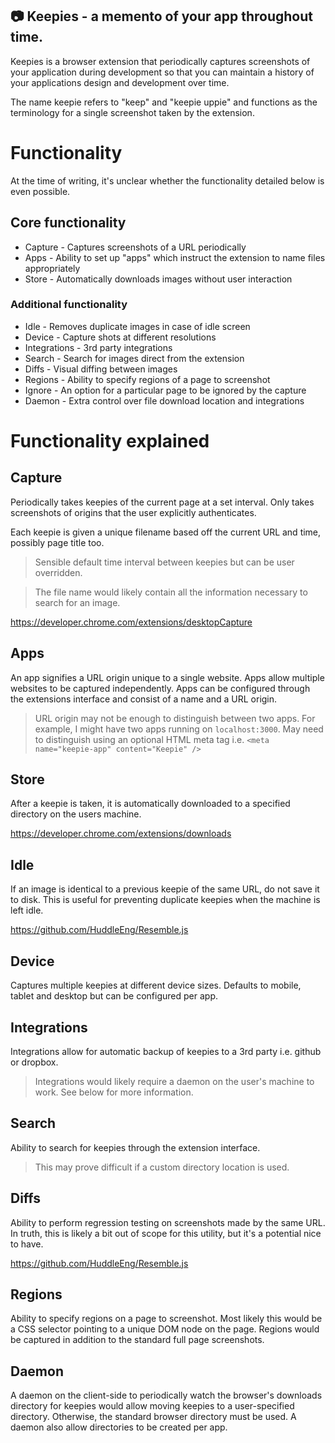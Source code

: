 ## :camera: Keepies - a memento of your app throughout time.

Keepies is a browser extension that periodically captures screenshots of your application during development so that you can maintain a history of your applications design and development over time.

The name keepie refers to "keep" and "keepie uppie" and functions as the terminology for a single screenshot taken by the extension.

# Functionality

At the time of writing, it's unclear whether the functionality detailed below is even possible.

## Core functionality

- Capture - Captures screenshots of a URL periodically
- Apps - Ability to set up "apps" which instruct the extension to name files appropriately
- Store - Automatically downloads images without user interaction

### Additional functionality

- Idle - Removes duplicate images in case of idle screen
- Device - Capture shots at different resolutions
- Integrations - 3rd party integrations
- Search - Search for images direct from the extension
- Diffs - Visual diffing between images
- Regions - Ability to specify regions of a page to screenshot
- Ignore - An option for a particular page to be ignored by the capture
- Daemon - Extra control over file download location and integrations

# Functionality explained

## Capture

Periodically takes keepies of the current page at a set interval. Only takes screenshots of origins that the user explicitly authenticates.

Each keepie is given a unique filename based off the current URL and time, possibly page title too.

> Sensible default time interval between keepies but can be user overridden.

> The file name would likely contain all the information necessary to search for an image.

https://developer.chrome.com/extensions/desktopCapture

## Apps

An app signifies a URL origin unique to a single website. Apps allow multiple websites to be captured independently. Apps can be configured through the extensions interface and consist of a name and a URL origin.

> URL origin may not be enough to distinguish between two apps. For example, I might have two apps running on `localhost:3000`. May need to distinguish using an optional HTML meta tag i.e. `<meta name="keepie-app" content="Keepie" />`

## Store

After a keepie is taken, it is automatically downloaded to a specified directory on the users machine.

https://developer.chrome.com/extensions/downloads

## Idle

If an image is identical to a previous keepie of the same URL, do not save it to disk. This is useful for preventing duplicate keepies when the machine is left idle.

https://github.com/HuddleEng/Resemble.js

## Device

Captures multiple keepies at different device sizes. Defaults to mobile, tablet and desktop but can be configured per app.

## Integrations

Integrations allow for automatic backup of keepies to a 3rd party i.e. github or dropbox.

> Integrations would likely require a daemon on the user's machine to work. See below for more information.

## Search

Ability to search for keepies through the extension interface.

> This may prove difficult if a custom directory location is used.

## Diffs

Ability to perform regression testing on screenshots made by the same URL. In truth, this is likely a bit out of scope for this utility, but it's a potential nice to have.

https://github.com/HuddleEng/Resemble.js

## Regions

Ability to specify regions on a page to screenshot. Most likely this would be a CSS selector pointing to a unique DOM node on the page. Regions would be captured in addition to the standard full page screenshots.

## Daemon

A daemon on the client-side to periodically watch the browser's downloads directory for keepies would allow moving keepies to a user-specified directory. Otherwise, the standard browser directory must be used. A daemon also allow directories to be created per app.
